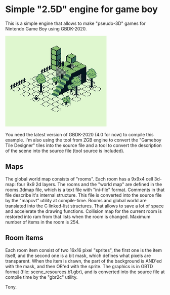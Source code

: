 # Simple "2.5D" engine for game boy

This is a simple engine that allows to make "pseudo-3D" games for Nintendo Game Boy using
GBDK-2020.

![screenshot](/screenshot.gif)

You need the latest version of GBDK-2020 (4.0 for now) to compile this example. I'm also
using the tool from ZGB engine to convert the "Gameboy Tile Designer" tiles into the source 
file and a tool to convert the description of the scene into the source file (tool source 
is included).

## Maps
The global world map consists of "rooms". Each room has a 9x9x4 cell 3d-map: four 9x9 2d 
layers. The rooms and the "world map" are defined in the rooms.3dmap file, which is a text
file with "ini-file" format. Comments in that file describe it's internal structure. This
file is converted into the source file by the "mapcvt" utility at compile-time. Rooms and 
global world are translated into the C linked-list structures. That allows to save a lot 
of space and accelerate the drawing functions. Collision map for the current room is 
restored into ram from that lists when the room is changed. Maximum number of items in the 
room is 254.

## Room items
Each room item consist of two 16x16 pixel "sprites", the first one is the item itself, and
the second one is a bit mask, which defines what pixels are transparent. When the item is 
drawn, the part of the background is AND'ed with the mask, and then OR'ed with the sprite.
The graphics is in GBTD format (file: scene_resources.b1.gbr), and is converted into the 
source file at compile time by the "gbr2c" utility.


Tony.